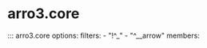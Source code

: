 # arro3.core

::: arro3.core
    options:
      filters:
        - "!^_"
        - "^__arrow"
      members:

